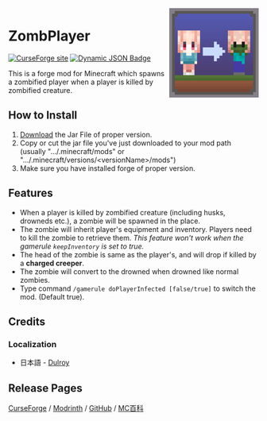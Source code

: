 <img src="src/main/resources/icon.png" align="right" width="180px"/>

# ZombPlayer

[![CurseForge site](http://cf.way2muchnoise.eu/full_filtpick_downloads.svg)](https://www.curseforge.com/minecraft/mc-mods/filtpick)
[![Dynamic JSON Badge](https://img.shields.io/badge/dynamic/json?url=https://api.modrinth.com/v2/project/filtpick&query=$.downloads&suffix=%20downloads&logo=Modrinth&label)](https://modrinth.com/mod/filtpick)

This is a forge mod for Minecraft which spawns a zombified player when a player is killed by zombified creature.

## How to Install

1. [Download]() the Jar File of proper version.
2. Copy or cut the jar file you've just downloaded to your mod path (usually ".../.minecraft/mods" or ".../.minecraft/versions/\<versionName>/mods")
3. Make sure you have installed forge of proper version.

## Features

- When a player is killed by zombified creature (including husks, drowneds etc.), a zombie will be spawned in the place.
- The zombie will inherit player's equipment and inventory. Players need to kill the zombie to retrieve them. _This feature won't work when the gamerule `keepInventory` is set to true._
- The head of the zombie is same as the player's, and will drop if killed by a __charged creeper__.
- The zombie will convert to the drowned when drowned like normal zombies.
- Type command `/gamerule doPlayerInfected [false/true]` to switch the mod. (Default true).

## Credits

### Localization

- 日本語 - [Dulroy](https://space.bilibili.com/313723598)

## Release Pages

[CurseForge]()
/ [Modrinth]()
/ [GitHub]()
/ [MC百科]()


